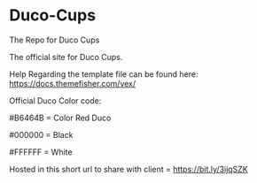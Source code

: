 # Duco-Cups
The Repo for Duco Cups

The official site for Duco Cups. 

Help Regarding the template file can be found here: 
https://docs.themefisher.com/vex/

Official Duco Color code:

#B6464B = Color Red Duco 

#000000 = Black 

#FFFFFF = White

Hosted in this short url to share with client = https://bit.ly/3ijqSZK

